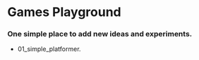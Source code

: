 # Games Playground

### One simple place to add new ideas and experiments.



- 01_simple_platformer.